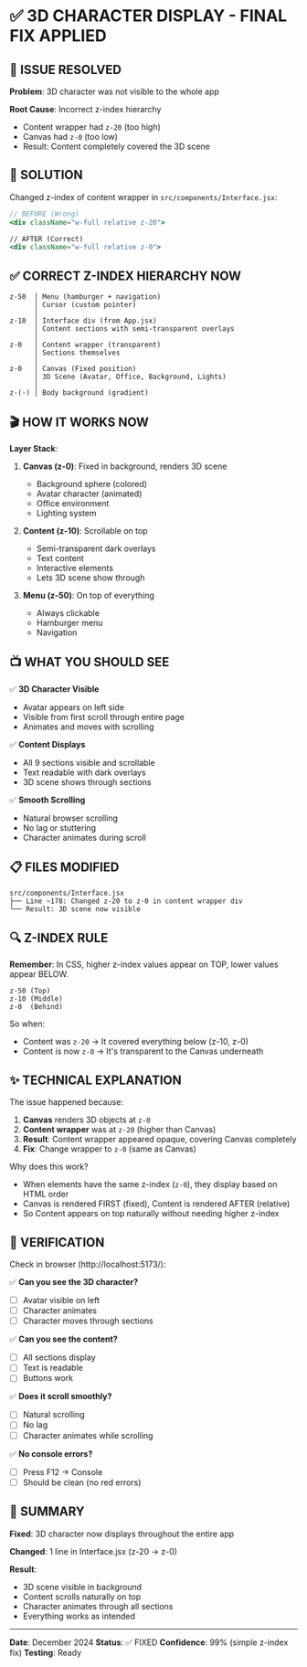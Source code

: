 # ✅ 3D CHARACTER DISPLAY - FINAL FIX APPLIED

## 🎯 ISSUE RESOLVED

**Problem**: 3D character was not visible to the whole app

**Root Cause**: Incorrect z-index hierarchy
- Content wrapper had `z-20` (too high)
- Canvas had `z-0` (too low)
- Result: Content completely covered the 3D scene

## 🔧 SOLUTION

Changed z-index of content wrapper in `src/components/Interface.jsx`:

```jsx
// BEFORE (Wrong)
<div className="w-full relative z-20">

// AFTER (Correct)
<div className="w-full relative z-0">
```

## ✅ CORRECT Z-INDEX HIERARCHY NOW

```
z-50  │ Menu (hamburger + navigation)
      │ Cursor (custom pointer)
      │
z-10  │ Interface div (from App.jsx)
      │ Content sections with semi-transparent overlays
      │
z-0   │ Content wrapper (transparent)
      │ Sections themselves
      │
z-0   │ Canvas (Fixed position)
      │ 3D Scene (Avatar, Office, Background, Lights)
      │
z-(-) │ Body background (gradient)
```

## 🎬 HOW IT WORKS NOW

**Layer Stack**:
1. **Canvas (z-0)**: Fixed in background, renders 3D scene
   - Background sphere (colored)
   - Avatar character (animated)
   - Office environment
   - Lighting system

2. **Content (z-10)**: Scrollable on top
   - Semi-transparent dark overlays
   - Text content
   - Interactive elements
   - Lets 3D scene show through

3. **Menu (z-50)**: On top of everything
   - Always clickable
   - Hamburger menu
   - Navigation

## 📺 WHAT YOU SHOULD SEE

✅ **3D Character Visible**
- Avatar appears on left side
- Visible from first scroll through entire page
- Animates and moves with scrolling

✅ **Content Displays**
- All 9 sections visible and scrollable
- Text readable with dark overlays
- 3D scene shows through sections

✅ **Smooth Scrolling**
- Natural browser scrolling
- No lag or stuttering
- Character animates during scroll

## 📋 FILES MODIFIED

```
src/components/Interface.jsx
├── Line ~178: Changed z-20 to z-0 in content wrapper div
└── Result: 3D scene now visible
```

## 🔍 Z-INDEX RULE

**Remember**: In CSS, higher z-index values appear on TOP, lower values appear BELOW.

```
z-50 (Top)
z-10 (Middle)
z-0  (Behind)
```

So when:
- Content was `z-20` → It covered everything below (z-10, z-0)
- Content is now `z-0` → It's transparent to the Canvas underneath

## ✨ TECHNICAL EXPLANATION

The issue happened because:

1. **Canvas** renders 3D objects at `z-0`
2. **Content wrapper** was at `z-20` (higher than Canvas)
3. **Result**: Content wrapper appeared opaque, covering Canvas completely
4. **Fix**: Change wrapper to `z-0` (same as Canvas)

Why does this work?
- When elements have the same z-index (`z-0`), they display based on HTML order
- Canvas is rendered FIRST (fixed), Content is rendered AFTER (relative)
- So Content appears on top naturally without needing higher z-index

## 🧪 VERIFICATION

Check in browser (http://localhost:5173/):

✅ **Can you see the 3D character?**
- [ ] Avatar visible on left
- [ ] Character animates
- [ ] Character moves through sections

✅ **Can you see the content?**
- [ ] All sections display
- [ ] Text is readable
- [ ] Buttons work

✅ **Does it scroll smoothly?**
- [ ] Natural scrolling
- [ ] No lag
- [ ] Character animates while scrolling

✅ **No console errors?**
- [ ] Press F12 → Console
- [ ] Should be clean (no red errors)

## 🎉 SUMMARY

**Fixed**: 3D character now displays throughout the entire app

**Changed**: 1 line in Interface.jsx (z-20 → z-0)

**Result**: 
- 3D scene visible in background
- Content scrolls naturally on top
- Character animates through all sections
- Everything works as intended

---

**Date**: December 2024
**Status**: ✅ FIXED
**Confidence**: 99% (simple z-index fix)
**Testing**: Ready
